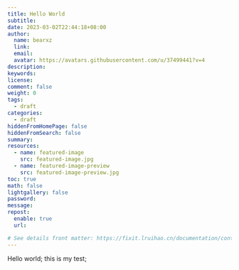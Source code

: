 ```yaml
---
title: Hello World
subtitle:
date: 2023-03-02T22:44:18+08:00
author:
  name: bearxz
  link:
  email:
  avatar: https://avatars.githubusercontent.com/u/37499441?v=4
description:
keywords:
license:
comment: false
weight: 0
tags:
  - draft
categories:
  - draft
hiddenFromHomePage: false
hiddenFromSearch: false
summary:
resources:
  - name: featured-image
    src: featured-image.jpg
  - name: featured-image-preview
    src: featured-image-preview.jpg
toc: true
math: false
lightgallery: false
password:
message:
repost:
  enable: true
  url:

# See details front matter: https://fixit.lruihao.cn/documentation/content/#front-matter
---
```


<!--more-->


Hello world;
this is my test;